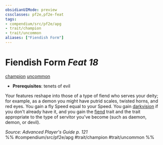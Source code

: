 ```yaml
---
obsidianUIMode: preview
cssclasses: pf2e,pf2e-feat
tags:
- compendium/src/pf2e/apg
- trait/champion
- trait/uncommon
aliases: ["Fiendish Form"]
---
```

# Fiendish Form  *Feat 18*  
[champion](rules/traits/champion.md "Champion Class Trait")  [uncommon](rules/traits/uncommon.md "Uncommon Rarity Trait")  

- **Prerequisites**: tenets of evil

Your features reshape into those of a type of fiend who serves your deity; for example, as a demon you might have putrid scales, twisted horns, and red eyes. You gain a fly Speed equal to your Speed. You gain [darkvision](rules/abilities/darkvision.md) if you don't already have it, and you gain the [fiend](rules/traits/fiend.md "Fiend Creature Type Trait") trait and the trait appropriate to the type of servitor you've become (such as daemon, demon, or devil).

*Source: Advanced Player's Guide p. 121*  
%% #compendium/src/pf2e/apg #trait/champion #trait/uncommon %%